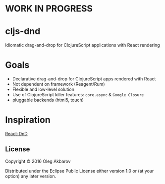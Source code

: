# WORK IN PROGRESS

# cljs-dnd

Idiomatic drag-and-drop for ClojureScript applications with React rendering

# Goals

- Declarative drag-and-drop for ClojureScript apps rendered with React
- Not dependent on framework (Reagent/Rum)
- Flexible and low-level solution
- Use of ClojureScript killer features: `core.async` & `Google Closure`
- pluggable backends (html5, touch)

# Inspiration

[React-DnD](http://gaearon.github.io/react-dnd/)

## License

Copyright © 2016 Oleg Akbarov

Distributed under the Eclipse Public License either version 1.0 or (at
your option) any later version.
